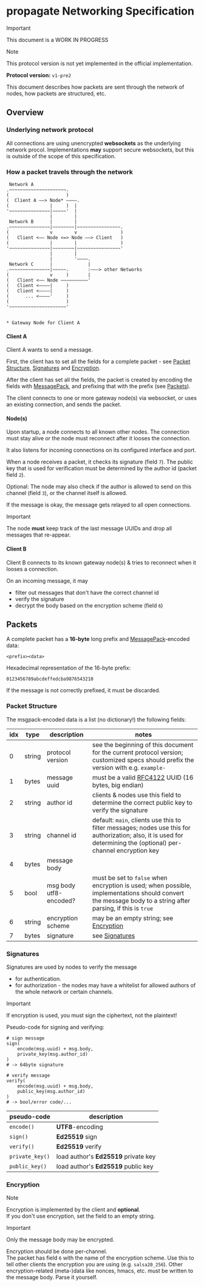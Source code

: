 # propagate Networking Specification

> [!IMPORTANT]  
> This document is a WORK IN PROGRESS

> [!NOTE]  
> This protocol version is not yet implemented in the official implementation.

**Protocol version:** `v1-pre2`

This document describes how packets are sent through the network of nodes, how packets are structured, etc.


## Overview

### Underlying network protocol

All connections are using unencrypted **websockets** as the underlying network procol.
Implementations **may** support secure websockets, but this is outside of the scope of this specification.


### How a packet travels through the network

```
 Network A
.~~~~~~~~~~~~~~~~~~~~~.
(                     )
(  Client A ——> Node* ————.
(               |     )  |
'~~~~~~~~~~~~~~~|~~~~~'  |
                |        |
 Network B      |        |
.~~~~~~~~~~~~~~~|~~~~~~~~|~~~~~~~~~~~~~~~~.
(               v        v                )
(   Client <—— Node <=> Node ——> Client   )
(               |        |                )
'~~~~~~~~~~~~~~~|~~~~~~~~|~~~~~~~~~~~~~~~~'
                |        |
                |        '————.
 Network C      |             |
.~~~~~~~~~~~~~~~|~~~~~.       :———> other Networks
(               v     )       |
(   Client <—— Node ——————————'
(   Client <————|     )
(   Client <————|     )
(      ... <————'     )
(                     )
'~~~~~~~~~~~~~~~~~~~~~'


* Gateway Node for Client A
```

#### Client A

Client A wants to send a message.

First, the client has to set all the fields for a complete packet - see [Packet Structure](#packet-structure), [Signatures](#signatures) and [Encryption](#encryption).

After the client has set all the fields, the packet is created by encoding the fields with [MessagePack](https://msgpack.org/), and prefixing that with the prefix (see [Packets](#packets)).

The client connects to one or more gateway node(s) via websocket, or uses an existing connection, and sends the packet.


#### Node(s)

Upon startup, a node connects to all known other nodes. The connection must stay alive or the node must reconnect after it looses the connection.

It also listens for incoming connections on its configured interface and port.

When a node receives a packet, it checks its signature (field `7`). The public key that is used for verification must be determined by the author id (packet field `2`).

Optional: The node may also check if the author is allowed to send on this channel (field `3`), or the channel itself is allowed.

If the message is okay, the message gets relayed to all open connections.

> [!IMPORTANT]  
> The node **must** keep track of the last message UUIDs and drop all messages that re-appear.


#### Client B

Client B connects to its known gateway node(s) & tries to reconnect when it looses a connection.

On an incoming message, it may

- filter out messages that don't have the correct channel id
- verify the signature
- decrypt the body based on the encryption scheme (field `6`)


## Packets

A complete packet has a **16-byte** long prefix and [MessagePack](https://msgpack.org/)-encoded data:

```
<prefix><data>
```

Hexadecimal representation of the 16-byte prefix:

```
0123456789abcdeffedcba9876543210
```

If the message is not correctly prefixed, it must be discarded.


### Packet Structure

The msgpack-encoded data is a list (no dictionary!) the following fields:

| idx | type   | description            | notes |
| --- | ------ | ---------------------- | ----- |
|   0 | string | protocol version       | see the beginning of this document for the current protocol version; customized specs should prefix the version with e.g. `example-` |
|   1 | bytes  | message uuid           | must be a valid [RFC4122](https://datatracker.ietf.org/doc/html/rfc4122.html) UUID (16 bytes, big endian) |
|   2 | string | author id              | clients & nodes use this field to determine the correct public key to verify the signature |
|   3 | string | channel id             | default: `main`, clients use this to filter messages; nodes use this for authorization; also, it is used for determining the (optional) per-channel encryption key |
|   4 | bytes  | message body           | |
|   5 | bool   | msg body utf8-encoded? | must be set to `false` when encryption is used; when possible, implementations should convert the message body to a string after parsing, if this is `true` |
|   6 | string | encryption scheme      | may be an empty string; see [Encryption](#encryption) |
|   7 | bytes  | signature              | see [Signatures](#signatures) |


### Signatures

Signatures are used by nodes to verify the message

- for authentication.
- for authorization - the nodes may have a whitelist for allowed authors of the whole network or certain channels.

> [!IMPORTANT]  
> If encryption is used, you must sign the ciphertext, not the plaintext!

Pseudo-code for signing and verifying:

```
# sign message
sign(
    encode(msg.uuid) + msg.body,
    private_key(msg.author_id)
)
# -> 64byte signature

# verify message
verify(
    encode(msg.uuid) + msg.body,
    public_key(msg.author_id)
)
# -> bool/error code/...
```

| pseudo-code     | description          |
| --------------- | -------------------- |
| `encode()`      | **UTF8**-encoding        |
| `sign()`        | **Ed25519** sign         |
| `verify()`      | **Ed25519** verify       |
| `private_key()` | load author's **Ed25519** private key |
| `public_key()`  | load author's **Ed25519** public key  |


### Encryption

> [!NOTE]  
> Encryption is implemented by the client and **optional**.  
If you don't use encryption, set the field to an empty string.

> [!IMPORTANT]  
> Only the message body may be encrypted.

Encryption should be done per-channel.  
The packet has field `6` with the name of the encryption scheme.
Use this to tell other clients the encryption you are using (e.g. `salsa20_256`). Other encryption-related (meta-)data like nonces, hmacs, etc. must be written to the message body. Parse it yourself.
